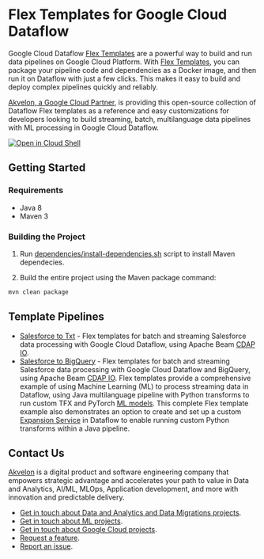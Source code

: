 # Flex Templates for Google Cloud Dataflow

Google Cloud Dataflow [Flex Templates](https://cloud.google.com/dataflow/docs/concepts/dataflow-templates) are a powerful way to build and run data pipelines on Google Cloud Platform. With [Flex Templates](https://cloud.google.com/dataflow/docs/guides/templates/using-flex-templates), you can package your pipeline code and dependencies as a Docker image, and then run it on Dataflow with just a few clicks. This makes it easy to build and deploy complex pipelines quickly and reliably.

[Akvelon, a Google Cloud Partner](https://cloud.google.com/find-a-partner/partner/akvelon), is providing this open-source collection of Dataflow Flex templates as a reference and easy customizations for developers looking to build streaming, batch, multilanguage data pipelines with ML processing in Google Cloud Dataflow.

[![Open in Cloud Shell](http://gstatic.com/cloudssh/images/open-btn.svg)](https://console.cloud.google.com/cloudshell/editor?cloudshell_git_repo=https%3A%2F%2Fgithub.com%2Fakvelon%2FDnA_accelerators.git)

## Getting Started

### Requirements

* Java 8
* Maven 3

### Building the Project

1. Run [dependencies/install-dependencies.sh](../dependencies/install-dependencies.sh) script to install Maven dependecies.

2. Build the entire project using the Maven package command:
```sh
mvn clean package
```

## Template Pipelines
* [Salesforce to Txt](salesforce-to-txt) - Flex templates for batch and streaming Salesforce data processing with Google Cloud Dataflow, using Apache Beam [CDAP IO](https://beam.apache.org/documentation/io/built-in/cdap/).
* [Salesforce to BigQuery](salesforce-to-bigquery) - Flex templates for batch and streaming Salesforce data processing with Google Cloud Dataflow and BigQuery, using Apache Beam [CDAP IO](https://beam.apache.org/documentation/io/built-in/cdap/). Flex templates provide a comprehensive example of using Machine Learning (ML) to process streaming data in Dataflow, using Java multilanguage pipeline with Python transforms to run custom TFX and PyTorch [ML models](https://github.com/akvelon/DnA_accelerators/tree/dev/dataflow/ml/salesforce). This complete Flex template example also demonstrates an option to create and set up a custom [Expansion Service](https://beam.apache.org/documentation/programming-guide/#multi-language-pipelines) in Dataflow to enable running custom Python transforms within a Java pipeline.

## Contact Us
[Akvelon](https://akvelon.com/data-analitycs/) is a digital product and software engineering company that empowers strategic advantage and accelerates your path to value in Data and Analytics, AI/ML, MLOps, Application development, and more with innovation and predictable delivery.

* [Get in touch about Data and Analytics and Data Migrations projects](https://akvelon.com/contact-us/).
* [Get in touch about ML projects](https://akvelon.com/contact-us/). 
* [Get in touch about Google Cloud projects](https://akvelon.com/contact-us/).
* [Request a feature](https://akvelon.com/contact-us/).
* [Report an issue](https://github.com/akvelon/DnA_accelerators/issues). 

